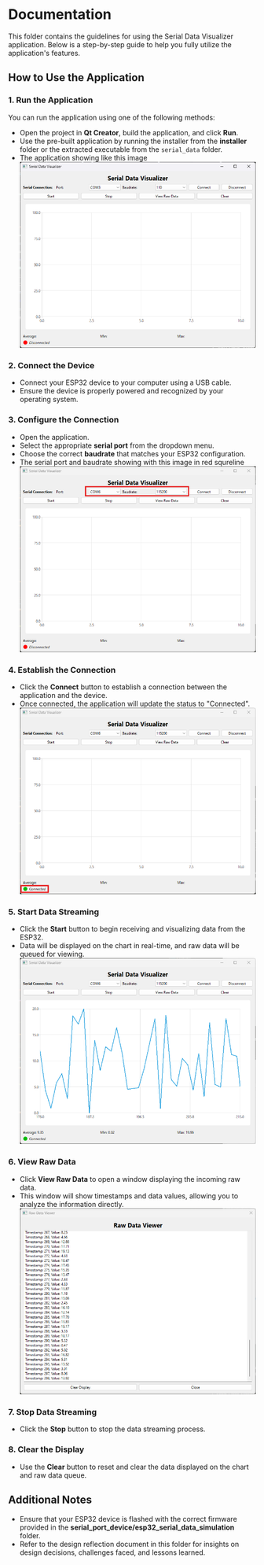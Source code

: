 # Documentation

This folder contains the guidelines for using the Serial Data Visualizer application. Below is a step-by-step guide to help you fully utilize the application's features.

## How to Use the Application

### 1. Run the Application
You can run the application using one of the following methods:
- Open the project in **Qt Creator**, build the application, and click **Run**.
- Use the pre-built application by running the installer from the **installer** folder or the extracted executable from the `serial_data` folder.
- The application showing like this image
![Main Window Application](images/serial_data_visualizer_main.png "Main application window")

### 2. Connect the Device
- Connect your ESP32 device to your computer using a USB cable.
- Ensure the device is properly powered and recognized by your operating system.

### 3. Configure the Connection
- Open the application.
- Select the appropriate **serial port** from the dropdown menu.
- Choose the correct **baudrate** that matches your ESP32 configuration.
- The serial port and baudrate showing with this image in red squreline
![Serial and Baudrate](images/serial_baudrate.png "Main application window")

### 4. Establish the Connection
- Click the **Connect** button to establish a connection between the application and the device.
- Once connected, the application will update the status to "Connected".
![Main Window Connected](images/connected.png "Main application connected")


### 5. Start Data Streaming
- Click the **Start** button to begin receiving and visualizing data from the ESP32.
- Data will be displayed on the chart in real-time, and raw data will be queued for viewing.
![Data Window Visualizer](images/data_visualizer.png "Data application visualizer")


### 6. View Raw Data
- Click **View Raw Data** to open a window displaying the incoming raw data.
- This window will show timestamps and data values, allowing you to analyze the information directly.
![Raw Data Window Visualizer](images/raw_data.png "Raw data application visualizer")

### 7. Stop Data Streaming
- Click the **Stop** button to stop the data streaming process.

### 8. Clear the Display
- Use the **Clear** button to reset and clear the data displayed on the chart and raw data queue.

## Additional Notes
- Ensure that your ESP32 device is flashed with the correct firmware provided in the **serial_port_device/esp32_serial_data_simulation** folder.
- Refer to the design reflection document in this folder for insights on design decisions, challenges faced, and lessons learned.